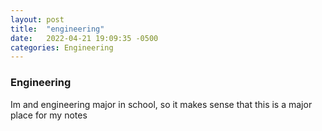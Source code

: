 ```yaml
---
layout: post
title:  "engineering"
date:   2022-04-21 19:09:35 -0500
categories: Engineering
---
```


<h3>Engineering</h3>

Im and engineering major in school, so it makes sense that this is a major place for my notes
